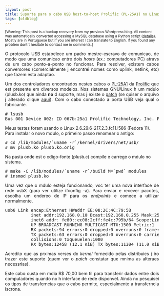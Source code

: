 ```yaml
---
layout: post
title: Suporte para o cabo USB host-to-host Prolific (PL-25A1) no Linux
tags: [oldblog]
---
```


<small>[Warning: This post is a backup recovery from my previous Wordpress blog. All content was automatically converted accessing a MySQL database using a Python script (<a href="http://maluta.github.io/blog/convert-wordpress-to-jekyll/">details</a>). Mostly are in Portuguese but if you are interest I can translate to English. If you found any problem dont't hesitate to contact me in comments.]</small>



<p style="text-align: justify;">O protocolo USB estabelece um padro mestre-escravo de comunicao, de modo que uma comunicao entre dois <em>hosts</em> (ex.: computadores PC) atravs de um cabo ponto-a-ponto no funcionar. Para resolver, existem cabos conversores (comercialmente j encontrei nomes como uplink, netlink, etc) que fazem esta adaptao.</p>
<p style="text-align: justify;">Um dos controladores encontrados nestes cabos  o <a title="PL 25A1" href="http://www.prolific.com.tw/eng/files/PL-25A1%20Product%20Brochure%20101306.pdf" target="_blank">PL-25A1</a> da <a href="http://www.prolific.com.tw/" target="_blank">Prolific</a> que est presente em diversos modelos. Nos sistemas GNU/Linux h um mdulo (plusb.ko) que ainda <strong>no</strong> d suporte, mas j existe o <a title="Patch para cabos com o controlador PL-25A1" href="http://www.mail-archive.com/netdev@vger.kernel.org/msg61926.html" target="_blank">patch</a> (se quiser o arquivo j alterado clique <a href="http://www.coding.com.br/wiki/Prolific25A1" target="_blank">aqui</a>). Com o cabo conectado a porta USB veja qual o fabricante.</p>

<pre style="text-align: justify;"># lsusb
Bus 001 Device 002: ID 067b:25a1 Prolific Technology, Inc. PL25A1 Host-Host Bridge</pre>
Meus testes foram usando o Linux 2.6.29.6-217.2.3.fc11.i586 (Fedora 11). Para instalar o novo mdulo, o primeiro passo  renomear o antigo:
<pre># cd /lib/modules/`uname -r`/kernel/drivers/net/usb/
# mv plusb.ko plusb.ko.orig</pre>
Na pasta onde est o cdigo-fonte (plusb.c) compile e carrege o mdulo no sistema.
<pre style="text-align: justify;"># make -C /lib/modules/`uname -r`/build M=`pwd` modules
# insmod plusb.ko</pre>
<p style="text-align: justify;"></p>
<p style="text-align: justify;">Uma vez que o mdulo esteja funcionando, voc ter uma nova interface de rede usbX (para ver utilize ifconfig -a). Para enviar e recever pacotes, escolha um endereo de IP para os <em>endpoints</em> e comece a utilizar normalmente.</p>

<pre style="text-align: justify;">usb0 Link encap:Ethernet HWaddr EE:08:2C:4C:79:5B 
          inet addr:192.168.0.10 Bcast:192.168.0.255 Mask:255.255.255.0
          inet6 addr: fe80::ec08:2cff:fe4c:795b/64 Scope:Link
          UP BROADCAST RUNNING MULTICAST MTU:1500 Metric:1
          RX packets:94 errors:0 dropped:0 overruns:0 frame:0
          TX packets:63 errors:0 dropped:0 overruns:0 carrier:0
          collisions:0 txqueuelen:1000
          RX bytes:12458 (12.1 KiB) TX bytes:11304 (11.0 KiB)</pre>
<p style="text-align: justify;">Acredito que as prximas verses do <em>kernel</em> fornecido pelas distribuies j iro trazer este suporte (quem ver o <em>patch</em> constatar que  mnima as alteraes necessrias).</p>

<p style="text-align: justify;">Este cabo custa em mdia R$ 70,00   bem til para transferir dados entre dois computadores quando no h interface de rede disponvel. Ainda no pesquisei os tipos de transferncias que o cabo permite, especialmente a transferncia  iscrona<em>.
</em>